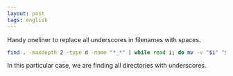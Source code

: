 ```yaml
---
layout: post
tags: english
---
```

Handy oneliner to replace all underscores in filenames with spaces.

```bash
find . -maxdepth 2 -type d -name "*_*" | while read i; do mv -v "$i" "$(echo "$i" | sed 's/_/ /g')"; done
```

In this particular case, we are finding all directories with underscores.